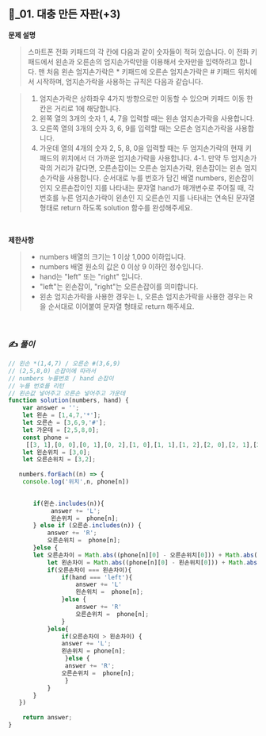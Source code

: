 ## 🔎_01. 대충 만든 자판(+3)


<b>문제 설명</b>
</br>
> 스마트폰 전화 키패드의 각 칸에 다음과 같이 숫자들이 적혀 있습니다.
> 이 전화 키패드에서 왼손과 오른손의 엄지손가락만을 이용해서 숫자만을 입력하려고 합니다.
> 맨 처음 왼손 엄지손가락은 * 키패드에 오른손 엄지손가락은 # 키패드 위치에서 시작하며, 엄지손가락을 사용하는 규칙은 다음과 같습니다.

> 1. 엄지손가락은 상하좌우 4가지 방향으로만 이동할 수 있으며 키패드 이동 한 칸은 거리로 1에 해당합니다.
> 2. 왼쪽 열의 3개의 숫자 1, 4, 7을 입력할 때는 왼손 엄지손가락을 사용합니다.
> 3. 오른쪽 열의 3개의 숫자 3, 6, 9를 입력할 때는 오른손 엄지손가락을 사용합니다.
> 4. 가운데 열의 4개의 숫자 2, 5, 8, 0을 입력할 때는 두 엄지손가락의 현재 키패드의 위치에서 더 가까운 엄지손가락을 사용합니다.
> 4-1. 만약 두 엄지손가락의 거리가 같다면, 오른손잡이는 오른손 엄지손가락, 왼손잡이는 왼손 엄지손가락을 사용합니다.
> 순서대로 누를 번호가 담긴 배열 numbers, 왼손잡이인지 오른손잡이인 지를 나타내는 문자열 hand가 매개변수로 주어질 때, 각 번호를 누른 엄지손가락이 왼손인 지 오른손인 지를 나타내는 연속된 문자열 형태로 return 하도록 solution 함수를 완성해주세요.

</br>

<b>제한사항</b>
>- numbers 배열의 크기는 1 이상 1,000 이하입니다.
>- numbers 배열 원소의 값은 0 이상 9 이하인 정수입니다.
>- hand는 "left" 또는 "right" 입니다.
  >- "left"는 왼손잡이, "right"는 오른손잡이를 의미합니다.
>- 왼손 엄지손가락을 사용한 경우는 L, 오른손 엄지손가락을 사용한 경우는 R을 순서대로 이어붙여 문자열 형태로 return 해주세요.

<br>

### ✍️ _풀이_

```js
// 왼손 *(1,4,7) / 오른손 #(3,6,9)
// (2,5,8,0) 손잡이에 따라서
// numbers 누를번호 / hand 손잡이
// 누를 번호를 리턴 
// 왼손값 넣어주고 오른손 넣어주고 가운데
function solution(numbers, hand) {
    var answer = '';
    let 왼손 = [1,4,7,'*'];
    let 오른손 = [3,6,9,'#'];
    let 가운데 = [2,5,8,0];
    const phone =
     [[3, 1],[0, 0],[0, 1],[0, 2],[1, 0],[1, 1],[1, 2],[2, 0],[2, 1],[2, 2]];
    let 왼손위치 = [3,0];
    let 오른손위치 = [3,2];
    
   numbers.forEach((n) => {
    console.log('위치',n, phone[n])

       
       if(왼손.includes(n)){
            answer += 'L';
            왼손위치 =  phone[n];
       } else if (오른손.includes(n)) {
           answer += 'R';
           오른손위치 =  phone[n];
       }else {
       let 오른손차이 = Math.abs((phone[n][0] - 오른손위치[0])) + Math.abs((phone[n][1]  - 오른손위치[1]));
           let 왼손차이 = Math.abs((phone[n][0] - 왼손위치[0])) + Math.abs((phone[n][1]  - 왼손위치[1]));
           if(오른손차이 === 왼손차이){
               if(hand === 'left'){
                   answer += 'L'
                   왼손위치 =  phone[n];   
               }else {
                   answer += 'R'
                   오른손위치 =  phone[n];      
               }
           }else{
               if(오른손차이 > 왼손차이) {
               answer += 'L';
               왼손위치 = phone[n];
                }else {
                answer += 'R';
               오른손위치 =  phone[n];
                }
           }
       }
   })
    
    return answer;
}
```




 
